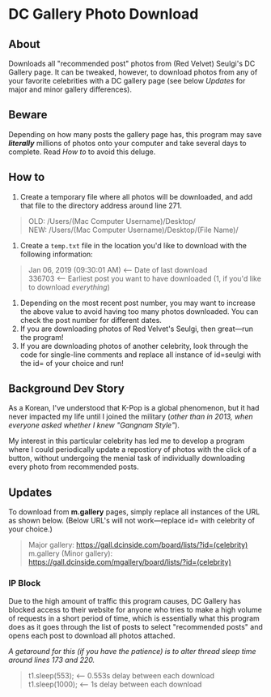 # DC Gallery Photo Download

## About
Downloads all "recommended post" photos from (Red Velvet) Seulgi's DC Gallery page. It can be tweaked, however, to download photos from any of your favorite celebrities with a DC gallery page (see below *Updates* for major and minor gallery differences).

## Beware
Depending on how many posts the gallery page has, this program may save _**literally**_ millions of photos onto your computer and take several days to complete. Read *How to* to avoid this deluge.

## How to
1. Create a temporary file where all photos will be downloaded, and add that file to the directory address around line 271.
> OLD: /Users/(Mac Computer Username)/Desktop/ <br/>
> NEW: /Users/(Mac Computer Username)/Desktop/(File Name)/
1. Create a `temp.txt` file in the location you'd like to download with the following information:
> Jan 06, 2019 (09:30:01 AM) <-- Date of last download <br/>
> 336703 <-- Earliest post you want to have downloaded (1, if you'd like to download *everything*)
1. Depending on the most recent post number, you may want to increase the above value to avoid having too many photos downloaded. You can check the post number for different dates.
1. If you are downloading photos of Red Velvet's Seulgi, then great—run the program!
1. If you are downloading photos of another celebrity, look through the code for single-line comments and replace all instance of id=seulgi with the id= of your choice and run!

## Background Dev Story
As a Korean, I've understood that K-Pop is a global phenomenon, but it had never impacted my life until I joined the military (*other than in 2013, when everyone asked whether I knew "Gangnam Style"*).

My interest in this particular celebrity has led me to develop a program where I could periodically update a repostiory of photos with the click of a button, without undergoing the menial task of individually downloading every photo from recommended posts.

## Updates
To download from **m.gallery** pages, simply replace all instances of the URL as shown below. (Below URL's will not work—replace id= with celebrity of your choice.)

> Major gallery: https://gall.dcinside.com/board/lists/?id=(celebrity) <br/>
> m.gallery (Minor gallery): https://gall.dcinside.com/mgallery/board/lists/?id=(celebrity)

### IP Block
Due to the high amount of traffic this program causes, DC Gallery has blocked access to their website for anyone who tries to make a high volume of requests in a short period of time, which is essentially what this program does as it goes through the list of posts to select "recommended posts" and opens each post to download all photos attached.

*A getaround for this (if you have the patience) is to alter thread sleep time around lines 173 and 220.*
> t1.sleep(553); <-- 0.553s delay between each download <br/>
> t1.sleep(1000); <-- 1s delay between each download
